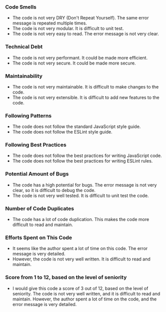 ### Code Smells

* The code is not very DRY (Don't Repeat Yourself). The same error message is repeated multiple times.
* The code is not very modular. It is difficult to unit test.
* The code is not very easy to read. The error message is not very clear.

### Technical Debt

* The code is not very performant. It could be made more efficient.
* The code is not very secure. It could be made more secure.

### Maintainability

* The code is not very maintainable. It is difficult to make changes to the code.
* The code is not very extensible. It is difficult to add new features to the code.

### Following Patterns

* The code does not follow the standard JavaScript style guide.
* The code does not follow the ESLint style guide.

### Following Best Practices

* The code does not follow the best practices for writing JavaScript code.
* The code does not follow the best practices for writing ESLint rules.

### Potential Amount of Bugs

* The code has a high potential for bugs. The error message is not very clear, so it is difficult to debug the code.
* The code is not very well tested. It is difficult to unit test the code.

### Number of Code Duplicates

* The code has a lot of code duplication. This makes the code more difficult to read and maintain.

### Efforts Spent on This Code

* It seems like the author spent a lot of time on this code. The error message is very detailed.
* However, the code is not very well written. It is difficult to read and maintain.

### Score from 1 to 12, based on the level of seniority

* I would give this code a score of 3 out of 12, based on the level of seniority. The code is not very well written, and it is difficult to read and maintain. However, the author spent a lot of time on the code, and the error message is very detailed.